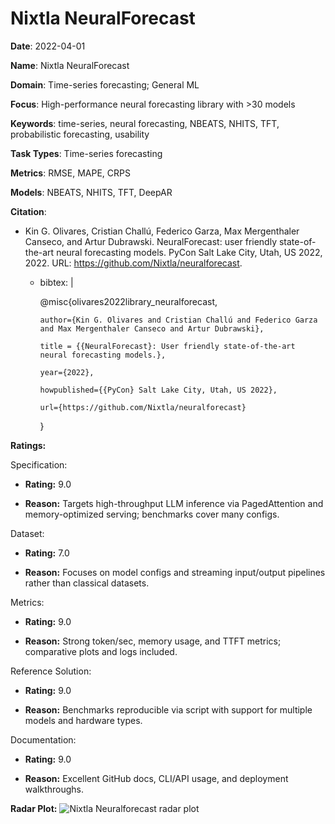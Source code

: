 # Nixtla NeuralForecast


**Date**: 2022-04-01


**Name**: Nixtla NeuralForecast


**Domain**: Time-series forecasting; General ML


**Focus**: High-performance neural forecasting library with >30 models


**Keywords**: time-series, neural forecasting, NBEATS, NHITS, TFT, probabilistic forecasting, usability


**Task Types**: Time-series forecasting


**Metrics**: RMSE, MAPE, CRPS


**Models**: NBEATS, NHITS, TFT, DeepAR


**Citation**:


- Kin G. Olivares, Cristian Challú, Federico Garza, Max Mergenthaler Canseco, and Artur Dubrawski. NeuralForecast: user friendly state-of-the-art neural forecasting models. PyCon Salt Lake City, Utah, US 2022, 2022. URL: https://github.com/Nixtla/neuralforecast.

  - bibtex: |

      @misc{olivares2022library_neuralforecast,

        author={Kin G. Olivares and Cristian Challú and Federico Garza and Max Mergenthaler Canseco and Artur Dubrawski},

        title = {{NeuralForecast}: User friendly state-of-the-art neural forecasting models.},

        year={2022},

        howpublished={{PyCon} Salt Lake City, Utah, US 2022},

        url={https://github.com/Nixtla/neuralforecast}

      }



**Ratings:**


Specification:


  - **Rating:** 9.0


  - **Reason:** Targets high-throughput LLM inference via PagedAttention and memory-optimized serving; benchmarks cover many configs.


Dataset:


  - **Rating:** 7.0


  - **Reason:** Focuses on model configs and streaming input/output pipelines rather than classical datasets.


Metrics:


  - **Rating:** 9.0


  - **Reason:** Strong token/sec, memory usage, and TTFT metrics; comparative plots and logs included.


Reference Solution:


  - **Rating:** 9.0


  - **Reason:** Benchmarks reproducible via script with support for multiple models and hardware types.


Documentation:


  - **Rating:** 9.0


  - **Reason:** Excellent GitHub docs, CLI/API usage, and deployment walkthroughs.


**Radar Plot:**
 ![Nixtla Neuralforecast radar plot](../../tex/images/nixtla_neuralforecast_radar.png)